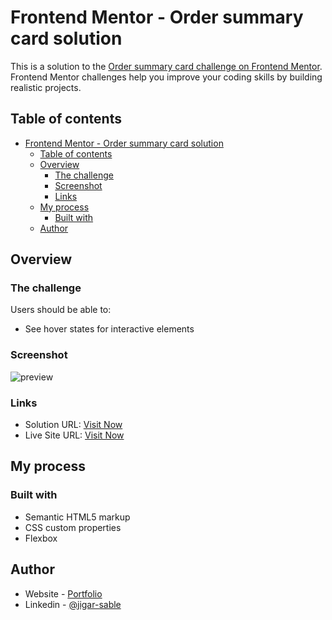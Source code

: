 # Frontend Mentor - Order summary card solution

This is a solution to the [Order summary card challenge on Frontend Mentor](https://www.frontendmentor.io/challenges/order-summary-component-QlPmajDUj). Frontend Mentor challenges help you improve your coding skills by building realistic projects. 

## Table of contents

- [Frontend Mentor - Order summary card solution](#frontend-mentor---order-summary-card-solution)
  - [Table of contents](#table-of-contents)
  - [Overview](#overview)
    - [The challenge](#the-challenge)
    - [Screenshot](#screenshot)
    - [Links](#links)
  - [My process](#my-process)
    - [Built with](#built-with)
  - [Author](#author)

## Overview

### The challenge

Users should be able to:

- See hover states for interactive elements

### Screenshot
![preview](https://user-images.githubusercontent.com/64949957/132215921-482418d9-e7fb-4bfe-a2b9-24208043afbf.png)

### Links

- Solution URL: [Visit Now](https://your-solution-url.com)
- Live Site URL: [Visit Now](https://your-live-site-url.com)

## My process

### Built with

- Semantic HTML5 markup
- CSS custom properties
- Flexbox

## Author

- Website - [Portfolio](http://lifecodess.cf)
- Linkedin - [@jigar-sable](https://www.linkedin.com/in/jigar-sable)

